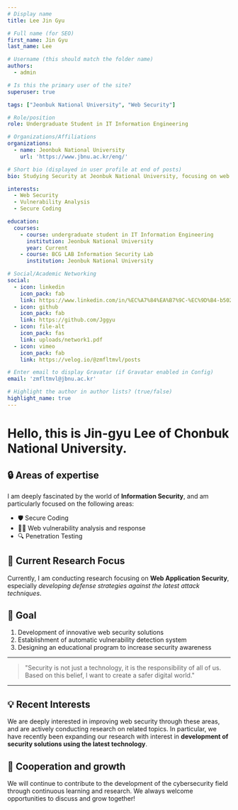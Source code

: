 ```yaml
---
# Display name
title: Lee Jin Gyu

# Full name (for SEO)
first_name: Jin Gyu
last_name: Lee

# Username (this should match the folder name)
authors:
  - admin

# Is this the primary user of the site?
superuser: true

tags: ["Jeonbuk National University", "Web Security"]

# Role/position
role: Undergraduate Student in IT Information Engineering

# Organizations/Affiliations
organizations:
  - name: Jeonbuk National University
    url: 'https://www.jbnu.ac.kr/eng/'

# Short bio (displayed in user profile at end of posts)
bio: Studying Security at Jeonbuk National University, focusing on web security, vulnerability analysis, and secure coding.

interests:
  - Web Security
  - Vulnerability Analysis
  - Secure Coding

education:
  courses:
    - course: undergraduate student in IT Information Engineering
      institution: Jeonbuk National University
      year: Current
    - course: BCG LAB Information Security Lab
      institution: Jeonbuk National University

# Social/Academic Networking
social:
  - icon: linkedin
    icon_pack: fab
    link: https://www.linkedin.com/in/%EC%A7%84%EA%B7%9C-%EC%9D%B4-b5027b331/
  - icon: github
    icon_pack: fab
    link: https://github.com/Jggyu
  - icon: file-alt
    icon_pack: fas
    link: uploads/network1.pdf
  - icon: vimeo
    icon_pack: fab
    link: https://velog.io/@zmfltmvl/posts

# Enter email to display Gravatar (if Gravatar enabled in Config)
email: 'zmfltmvl@jbnu.ac.kr'

# Highlight the author in author lists? (true/false)
highlight_name: true
---
```


# Hello, this is Jin-gyu Lee of Chonbuk National University.

## 🔒 Areas of expertise

I am deeply fascinated by the world of **Information Security**, and am particularly focused on the following areas:

- 🛡️ Secure Coding
- 🕵️‍♂️ Web vulnerability analysis and response
- 🔍 Penetration Testing

## 🎯 Current Research Focus

Currently, I am conducting research focusing on **Web Application Security**, especially *developing defense strategies against the latest attack techniques*.

## 🚀 Goal

1. Development of innovative web security solutions
2. Establishment of automatic vulnerability detection system
3. Designing an educational program to increase security awareness

---

> "Security is not just a technology, it is the responsibility of all of us. Based on this belief, I want to create a safer digital world."

---

## 💡 Recent Interests

We are deeply interested in improving web security through these areas, and are actively conducting research on related topics. In particular, we have recently been expanding our research with interest in **development of security solutions using the latest technology**.

## 🤝 Cooperation and growth

We will continue to contribute to the development of the cybersecurity field through continuous learning and research. We always welcome opportunities to discuss and grow together!